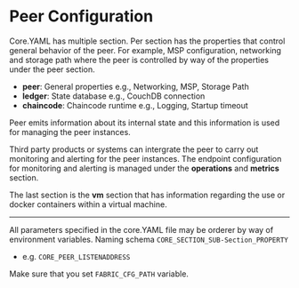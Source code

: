 # Peer Configuration

Core.YAML has multiple section. Per section has the properties that control general behavior of the peer. For example, MSP configuration, networking and storage path where the peer is controlled by way of the properties under the peer section.

- **peer**: General properties e.g., Networking, MSP, Storage Path
- **ledger**: State database e.g., CouchDB connection
- **chaincode**: Chaincode runtime e.g., Logging, Startup timeout

Peer emits information about its internal state and this information is used for managing the peer instances.

Third party products or systems can intergrate the peer to carry out monitoring and alerting for the peer instances. The endpoint configuration for monitoring and alerting is managed under the **operations** and **metrics** section.

The last section is the **vm** section that has information regarding the use or docker containers within a virtual machine.

---

All parameters specified in the core.YAML file may be orderer by way of environment variables. Naming schema `CORE_SECTION_SUB-Section_PROPERTY`

- e.g. `CORE_PEER_LISTENADDRESS`

Make sure that you set `FABRIC_CFG_PATH` variable.
